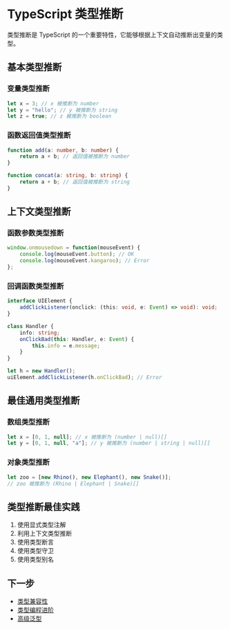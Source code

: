 # TypeScript 类型推断

类型推断是 TypeScript 的一个重要特性，它能够根据上下文自动推断出变量的类型。

## 基本类型推断

### 变量类型推断

```typescript
let x = 3; // x 被推断为 number
let y = "hello"; // y 被推断为 string
let z = true; // z 被推断为 boolean
```

### 函数返回值类型推断

```typescript
function add(a: number, b: number) {
    return a + b; // 返回值被推断为 number
}

function concat(a: string, b: string) {
    return a + b; // 返回值被推断为 string
}
```

## 上下文类型推断

### 函数参数类型推断

```typescript
window.onmousedown = function(mouseEvent) {
    console.log(mouseEvent.button); // OK
    console.log(mouseEvent.kangaroo); // Error
};
```

### 回调函数类型推断

```typescript
interface UIElement {
    addClickListener(onclick: (this: void, e: Event) => void): void;
}

class Handler {
    info: string;
    onClickBad(this: Handler, e: Event) {
        this.info = e.message;
    }
}

let h = new Handler();
uiElement.addClickListener(h.onClickBad); // Error
```

## 最佳通用类型推断

### 数组类型推断

```typescript
let x = [0, 1, null]; // x 被推断为 (number | null)[]
let y = [0, 1, null, "a"]; // y 被推断为 (number | string | null)[]
```

### 对象类型推断

```typescript
let zoo = [new Rhino(), new Elephant(), new Snake()];
// zoo 被推断为 (Rhino | Elephant | Snake)[]
```

## 类型推断最佳实践

1. 使用显式类型注解
2. 利用上下文类型推断
3. 使用类型断言
4. 使用类型守卫
5. 使用类型别名

## 下一步

- [类型兼容性](./07-type-compatibility.md)
- [类型编程进阶](./06-advanced-type-programming.md)
- [高级泛型](./05-advanced-generics.md) 